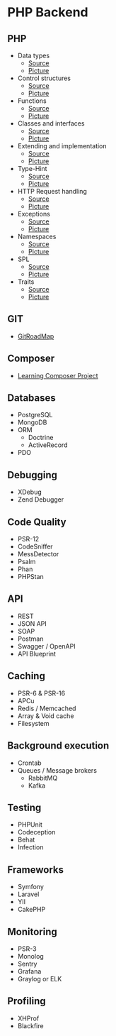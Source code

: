 # PHP Backend

## PHP
- Data types 
  - [Source](./src/Php/DataTypes.php)
  - [Picture](./resources/screenshots/Php/DataTypes.png)
- Control structures
  - [Source](./src/Php/ControlStructures.php)
  - [Picture](./resources/screenshots/Php/ControlStructures.png)
- Functions
  - [Source](./src/Php/Functions.php)
  - [Picture](./resources/screenshots/Php/Functions.png)
- Classes and interfaces
  - [Source](./src/Php/ClassesAndInterfaces.php)
  - [Picture](./resources/screenshots/Php/ClassesAndInterfaces.png)
- Extending and implementation
  - [Source](./src/Php/ExtendingAndImplementing.php)
  - [Picture](./resources/screenshots/Php/ExtendingAndImplementation.png)
- Type-Hint
  - [Source](./src/Php/TypeHint.php)
  - [Picture](./resources/screenshots/Php/TypeHint.png)
- HTTP Request handling
  - [Source](./src/Php/HttpRequestHandling.php)
  - [Picture](./resources/screenshots/Php/HttpRequestHandling.png)
- Exceptions
  - [Source](./src/Php/Exceptions.php)
  - [Picture](./resources/screenshots/Php/Exceptions.png)
- Namespaces
  - [Source](./src/Php/Namespaces.php)
  - [Picture](./resources/screenshots/Php/Namespaces.png)
- SPL
  - [Source](./src/Php/Spl.php)
  - [Picture](./resources/screenshots/Php/SPL.png)
- Traits
  - [Source](./src/Php/Traits.php)
  - [Picture](./resources/screenshots/Php/Traits.png)


## GIT
- [GitRoadMap](https://github.com/alexbonavila/GitRoadMap)

## Composer
- [Learning Composer Project](https://github.com/alexbonavila/LearningComposer)


## Databases
- PostgreSQL
- MongoDB
- ORM
  - Doctrine
  - ActiveRecord
- PDO


## Debugging
- XDebug
- Zend Debugger


## Code Quality
- PSR-12
- CodeSniffer
- MessDetector
- Psalm
- Phan
- PHPStan


## API
- REST
- JSON API
- SOAP
- Postman
- Swagger / OpenAPI
- API Blueprint


## Caching
- PSR-6 & PSR-16
- APCu
- Redis / Memcached
- Array & Void cache
- Filesystem


## Background execution
- Crontab
- Queues / Message brokers
  - RabbitMQ
  - Kafka


## Testing
- PHPUnit
- Codeception
- Behat
- Infection


## Frameworks
- Symfony
- Laravel
- YII
- CakePHP


## Monitoring
- PSR-3
- Monolog
- Sentry
- Grafana
- Graylog or ELK


## Profiling
- XHProf
- Blackfire

